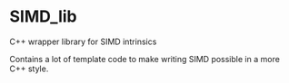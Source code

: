 # SIMD_lib
C++ wrapper library for SIMD intrinsics

Contains a lot of template code to make writing SIMD possible in a more C++ style.
